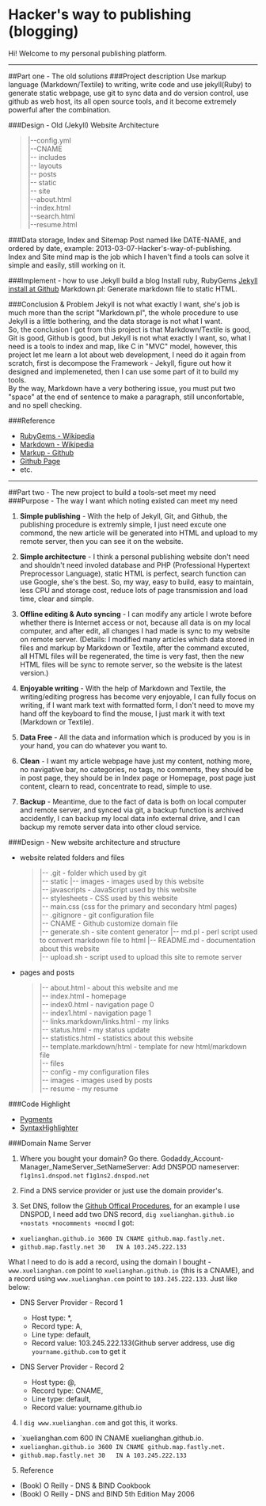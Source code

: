 Hacker's way to publishing (blogging)
=================================================
Hi! Welcome to my personal publishing platform.

<hr>

##Part one - The old solutions
###Project description
Use markup language (Markdown/Textile) to writing, write code and use jekyll(Ruby) to generate static webpage, use git to sync data and do version control, use github as web host, its all open source tools, and it become extremely powerful after the combination.  


###Design - Old (Jekyll) Website Architecture
> |--config.yml  
> |--CNAME  
> |-- includes  
> |-- layouts  
> |-- posts  
> |-- static  
> |-- site  
> |--about.html  
> |--index.html  
> |--search.html  
> |--resume.html  


###Data storage, Index and Sitemap
Post named like DATE-NAME, and ordered by date, example: 2013-03-07-Hacker's-way-of-publishing.   
Index and Site mind map is the job which I haven't find a tools can solve it simple and easily, still working on it.    


###Implement - how to use Jekyll build a blog
Install ruby, RubyGems [Jekyll install at Github](https://github.com/mojombo/jekyll/wiki/install)
Markdown.pl: Generate markdown file to static HTML.


###Conclusion & Problem
Jekyll is not what exactly I want, she's job is much more than the script "Markdown.pl", the whole procedure to use Jekyll is a little bothering, and the data storage is not what I want.  
So, the conclusion I got from this project is that Markdown/Textile is good, Git is good, Github is good, but Jekyll is not what exactly I want, so, what I need is a tools to index and map, like C in "MVC" model, however, this project let me learn a lot about web development, I need do it again from scratch, first is decompose the Framework - Jekyll, figure out how it designed and implemeneted, then I can use some part of it to build my tools.  
By the way, Markdown have a very bothering issue, you must put two "space" at the end of sentence to make a paragraph, still unconfortable, and no spell checking.  


###Reference
* [RubyGems - Wikipedia](http://en.wikipedia.org/wiki/RubyGems)
* [Markdown - Wikipedia](http://en.wikipedia.org/wiki/Markdown)
* [Markup - Github](https://github.com/Markup)
* [Github Page](https://help.github.com/categories/20/articles)
* etc.  


<hr>

##Part two - The new project to build a tools-set meet my need
###Purpose - The way I want which noting existed can meet my need

1. __Simple publishing__ - With the help of Jekyll, Git, and Github, the publishing procedure is extremly simple, I just need excute one commond, the new article will be generated into HTML and upload to my remote server, then you can see it on the website.  

2. __Simple architecture__ - I think a personal publishing website don't need and shouldn't need involed database and PHP (Professional Hypertext Preprocessor Language), static HTML is perfect, search function can use Google, she's the best. So, my way, easy to build, easy to maintain, less CPU and storage cost, reduce lots of page transmission and load time, clear and simple.  

3. __Offline editing & Auto syncing__ - I can modify any article I wrote before whether there is Internet access or not, because all data is on my local computer, and after edit, all changes I had made is sync to my website on remote server. (Details: I modified many articles which data stored in files and markup by Markdown or Textile, after the command excuted, all HTML files will be regenerated, the time is very fast, then the new HTML files will be sync to remote server, so the website is the latest version.)   

4. __Enjoyable writing__ - With the help of Markdown and Textile, the writing/editing progress has become very enjoyable, I can fully focus on writing, if I want mark text with formatted form, I don't need to move my hand off the keyboard to find the mouse, I just mark it with text (Markdown or Textile).  

5. __Data Free__ - All the data and information which is produced by you is in your hand, you can do whatever you want to.  

6. __Clean__ - I want my article webpage have just my content, nothing more, no navigative bar, no categories, no tags, no comments, they should be in post page, they should be in Index page or Homepage, post page just content, clearn to read, concentrate to read, simple to use.  

7. __Backup__ - Meantime, due to the fact of data is both on local computer and remote server, and synced via git, a backup function is archived accidently, I can backup my local data info external drive, and I can  backup my remote server data into other cloud service.   


###Design - New website architecture and structure
* website related folders and files  
  > |-- .git - folder which used by git  
  > |-- static
  >     |-- images - images used by this website   
  >     |-- javascripts - JavaScript used by this website   
  >     |-- stylesheets - CSS used by this website  
  >         |-- main.css (css for the primary and secondary html pages)  
  > |-- .gitignore - git configuration file  
  > |-- CNAME - Github customize domain file    
  > |-- generate.sh - site content generator
  > |-- md.pl - perl script used to convert markdown file to html
  > |-- README.md - documentation about this website  
  > |-- upload.sh - script used to upload this site to remote server   

* pages and posts
  > |-- about.html - about this website and me  
  > |-- index.html - homepage  
  > |-- index0.html - navigation page 0    
  > |-- index1.html - navigation page 1   
  > |-- links.markdown/links.html - my links  
  > |-- status.html - my status update   
  > |-- statistics.html - statistics about this website  
  > |-- template.markdown/html - template for new html/markdown file  
  > |-- files  
  >     |-- config - my configuration files  
  >     |-- images - images used by posts  
  >     |-- resume - my resume  


###Code Highlight
* [Pygments](http://zyzhang.github.io/blog/2012/08/31/highlight-with-Jekyll-and-Pygments/)
* [SyntaxHighlighter](http://alexgorbatchev.com/SyntaxHighlighter/manual/installation.html)



###Domain Name Server

1. Where you bought your domain? Go there. Godaddy_Account-Manager_NameServer_SetNameServer: Add DNSPOD nameserver: `f1g1ns1.dnspod.net` `f1g1ns2.dnspod.net`

2. Find a DNS service provider or just use the domain provider's.

3. Set DNS, follow the [Github Offical Procedures](https://help.github.com/articles/setting-up-a-custom-domain-with-pages), for an example I use DNSPOD, I need add two DNS record, `dig xuelianghan.github.io +nostats +nocomments +nocmd` I got:
  * `xuelianghan.github.io 3600 IN CNAME github.map.fastly.net.`
  * `github.map.fastly.net 30   IN A 103.245.222.133`

What I need to do is add a record, using the domain I bought - `www.xuelianghan.com` point to `xuelianghan.github.io` (this is a CNAME), and a record using `www.xuelianghan.com` point to `103.245.222.133`. Just like below:  

* DNS Server Provider - Record 1
  * Host type: *,  
  * Record type: A,  
  * Line type: default,  
  * Record value: 103.245.222.133(Github server address, use dig `yourname.github.com` to get it

* DNS Server Provider - Record 2
  * Host type: @,  
  * Record type: CNAME,  
  * Line type: default,  
  * Record value: yourname.github.io

4. I `dig www.xuelianghan.com` and got this, it works.
  * `xuelianghan.com 600 IN CNAME xuelianghan.github.io.
  * `xuelianghan.github.io 3600 IN CNAME github.map.fastly.net.`
  * `github.map.fastly.net 30   IN A 103.245.222.133`

5. Reference
  * (Book) O Reilly - DNS & BIND Cookbook
  * (Book) O Reilly - DNS and BIND 5th Edition May 2006